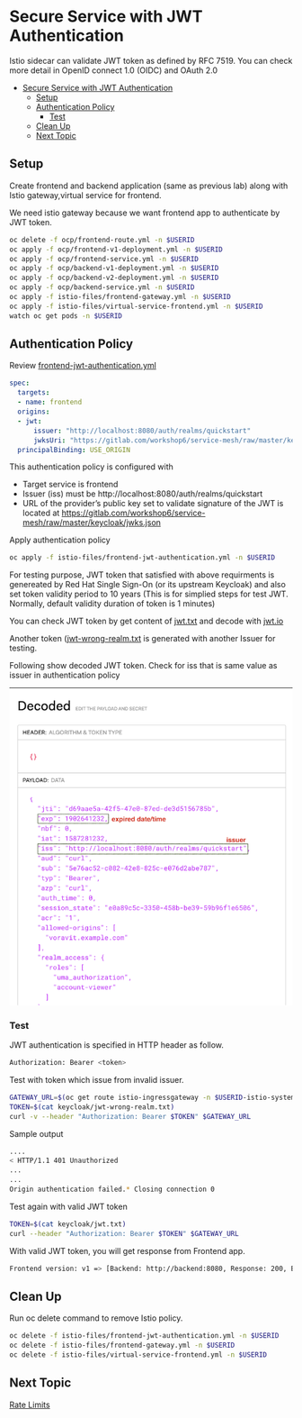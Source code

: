 # Secure Service with JWT Authentication

Istio sidecar can validate JWT token as defined by RFC 7519. You can check more detail in OpenID connect 1.0 (OIDC) and OAuth 2.0

<!-- TOC -->

- [Secure Service with JWT Authentication](#secure-service-with-jwt-authentication)
  - [Setup](#setup)
  - [Authentication Policy](#authentication-policy)
    - [Test](#test)
  - [Clean Up](#clean-up)
  - [Next Topic](#next-topic)

<!-- /TOC -->

## Setup

Create frontend and backend application (same as previous lab) along with Istio gateway,virtual service for frontend.

We need istio gateway because we want frontend app to authenticate by JWT token.

```bash
oc delete -f ocp/frontend-route.yml -n $USERID
oc apply -f ocp/frontend-v1-deployment.yml -n $USERID
oc apply -f ocp/frontend-service.yml -n $USERID
oc apply -f ocp/backend-v1-deployment.yml -n $USERID
oc apply -f ocp/backend-v2-deployment.yml -n $USERID
oc apply -f ocp/backend-service.yml -n $USERID
oc apply -f istio-files/frontend-gateway.yml -n $USERID
oc apply -f istio-files/virtual-service-frontend.yml -n $USERID
watch oc get pods -n $USERID
```

## Authentication Policy

Review [frontend-jwt-authentication.yml](../istio-files/frontend-jwt-authentication.yml)

```yaml
spec:
  targets:
  - name: frontend
  origins:
  - jwt:
      issuer: "http://localhost:8080/auth/realms/quickstart"
      jwksUri: "https://gitlab.com/workshop6/service-mesh/raw/master/keycloak/jwks.json"
  principalBinding: USE_ORIGIN
```

This authentication policy is configured with

* Target service is frontend
* Issuer (iss) must be http://localhost:8080/auth/realms/quickstart
* URL of the provider’s public key set to validate signature of the JWT is located at https://gitlab.com/workshop6/service-mesh/raw/master/keycloak/jwks.json

Apply authentication policy 

```bash
oc apply -f istio-files/frontend-jwt-authentication.yml -n $USERID
```

For testing purpose, JWT token that satisfied with above requirments is genereated by Red Hat Single Sign-On (or its upstream Keycloak) and also set token validity period to 10 years (This is for simplied steps for test JWT. Normally, default validity duration of token is 1 minutes)

You can check JWT token by get content of [jwt.txt](../keycloak/jwt.txt) and decode with [jwt.io](http://jwt.io)

Another token ([jwt-wrong-realm.txt](../keycloak/jwt-wrong-realm.txt) is generated with another Issuer for testing.

Following show decoded JWT token. Check for iss that is same value as issuer in authentication policy

![JWT Decoded](../images/jwt-decoded.png)

### Test

JWT authentication is specified in HTTP header as follow.

```bash
Authorization: Bearer <token>
```

Test with token which issue from invalid issuer.

```bash
GATEWAY_URL=$(oc get route istio-ingressgateway -n $USERID-istio-system -o jsonpath='{.spec.host}')
TOKEN=$(cat keycloak/jwt-wrong-realm.txt)
curl -v --header "Authorization: Bearer $TOKEN" $GATEWAY_URL
```

Sample output

```bash
....
< HTTP/1.1 401 Unauthorized
...
...
Origin authentication failed.* Closing connection 0
```

Test again with valid JWT token

```bash
TOKEN=$(cat keycloak/jwt.txt)
curl --header "Authorization: Bearer $TOKEN" $GATEWAY_URL
```

With valid JWT token, you will get response from Frontend app.

```bash
Frontend version: v1 => [Backend: http://backend:8080, Response: 200, Body: Backend version:v2, Response:200, Host:backend-v2-7699759f8f-8pxj8, Status:200, Message: Hello, World]
```

## Clean Up

Run oc delete command to remove Istio policy.

```bash
oc delete -f istio-files/frontend-jwt-authentication.yml -n $USERID
oc delete -f istio-files/frontend-gateway.yml -n $USERID
oc delete -f istio-files/virtual-service-frontend.yml -n $USERID
```

## Next Topic

[Rate Limits](./10-rate-limits.md)

